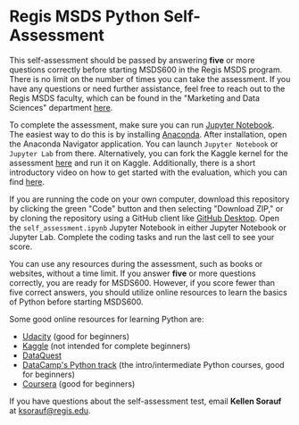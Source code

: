 # Regis MSDS Python Self-Assessment
This self-assessment should be passed by answering **five** or more questions correctly before starting MSDS600 in the Regis MSDS program. There is no limit on the number of times you can take the assessment. If you have any questions or need further assistance, feel free to reach out to the Regis MSDS faculty, which can be found in the "Marketing and Data Sciences" department [here](https://www.regis.edu/academics/faculty-finder/index).

To complete the assessment, make sure you can run [Jupyter Notebook](https://jupyter.org/). The easiest way to do this is by installing [Anaconda](https://www.anaconda.com/download/success). After installation, open the Anaconda Navigator application. You can launch `Jupyter Notebook` or `Jupyter Lab` from there. Alternatively, you can fork the Kaggle kernel for the assessment [here](https://www.kaggle.com/wordsforthewise/regis-python-self-assessment) and run it on Kaggle. Additionally, there is a short introductory video on how to get started with the evaluation, which you can find [here](https://youtu.be/wwTyWwMyPJw).

If you are running the code on your own computer, download this repository by clicking the green "Code" button and then selecting "Download ZIP," or by cloning the repository using a GitHub client like [GitHub Desktop](https://desktop.github.com/download/). Open the `self_assessment.ipynb` Jupyter Notebook in either Jupyter Notebook or Jupyter Lab. Complete the coding tasks and run the last cell to see your score.

You can use any resources during the assessment, such as books or websites, without a time limit. If you answer **five** or more questions correctly, you are ready for MSDS600. However, if you score fewer than five correct answers, you should utilize online resources to learn the basics of Python before starting MSDS600.

Some good online resources for learning Python are:
- [Udacity](https://www.udacity.com/course/introduction-to-python--ud1110) (good for beginners)
- [Kaggle](https://www.kaggle.com/learn/overview) (not intended for complete beginners)
- [DataQuest](https://www.dataquest.io/course/python-for-data-science-fundamentals/)
- [DataCamp's Python track](https://www.datacamp.com/tracks/python-fundamentals) (the intro/intermediate Python courses, good for beginners)
- [Coursera](https://www.coursera.org/learn/python) (good for beginners)

If you have questions about the self-assessment test, email **Kellen Sorauf** at [ksorauf@regis.edu](mailto:ksorauf@regis.edu). 
